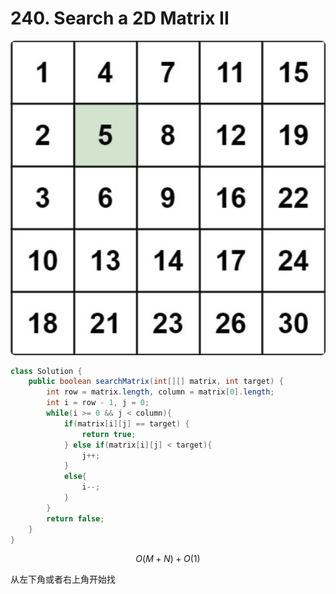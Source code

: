 # 240. Search a 2D Matrix II

![](../.gitbook/assets/image%20%2819%29.png)

```java
class Solution {
    public boolean searchMatrix(int[][] matrix, int target) {
        int row = matrix.length, column = matrix[0].length;
        int i = row - 1, j = 0;
        while(i >= 0 && j < column){
            if(matrix[i][j] == target) {
                return true;
            } else if(matrix[i][j] < target){
                j++;
            }
            else{
                i--;
            }
        }
        return false;
    }
}
```

$$
O(M+N)+O(1)
$$

从左下角或者右上角开始找

